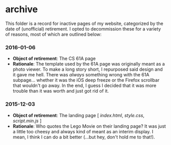 # archive
This folder is a record for inactive pages of my website, categorized by the date of (unofficial) retirement. I opted to decommission these for a variety of reasons, most of which are outlined below:

### 2016-01-06
- **Object of retirement**: The CS 61A page
- **Rationale**: The template used by the 61A page was originally meant as a photo viewer. To make a long story short, I repurposed said design and it gave me hell. There was _always_ something wrong with the 61A subpage... whether it was the iOS deep freeze or the Firefox scrollbar that wouldn't go away. In the end, I guess I decided that it was more trouble than it was worth and just got rid of it.

### 2015-12-03
- **Object of retirement**: The landing page [ _index.html_, _style.css_, _script.min.js_ ]
- **Rationale**: Who quotes the Lego Movie on their landing page? It was just a little too cheesy and always kind of meant as an interim display. I mean, I think I can do a bit better (...but hey, don't hold me to that!).

